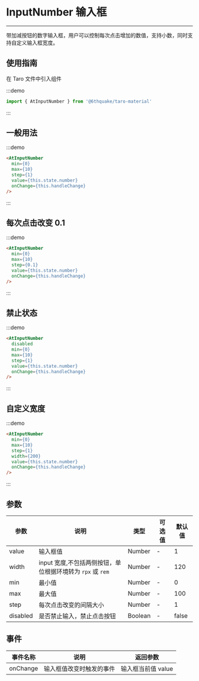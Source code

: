 # InputNumber 输入框

---
带加减按钮的数字输入框，用户可以控制每次点击增加的数值，支持小数，同时支持自定义输入框宽度。

## 使用指南

在 Taro 文件中引入组件

:::demo

```js
import { AtInputNumber } from '@6thquake/taro-material'
```

:::

## 一般用法

:::demo

```html
<AtInputNumber
  min={0}
  max={10}
  step={1}
  value={this.state.number}
  onChange={this.handleChange}
/>
```

:::

## 每次点击改变 0.1

:::demo

```html
<AtInputNumber
  min={0}
  max={10}
  step={0.1}
  value={this.state.number}
  onChange={this.handleChange}
/>
```

:::

## 禁止状态

:::demo

```html
<AtInputNumber
  disabled
  min={0}
  max={10}
  step={1}
  value={this.state.number}
  onChange={this.handleChange}
/>
```

:::

## 自定义宽度

:::demo

```html
<AtInputNumber
  min={0}
  max={10}
  step={1}
  width={200}
  value={this.state.number}
  onChange={this.handleChange}
/>
```

:::

## 参数

| 参数       | 说明                                   | 类型    | 可选值                                                              | 默认值   |
| ---------- | -------------------------------------- | ------- | ------------------------------------------------------------------- | -------- |
| value | 输入框值 | Number  | - | 1 |
| width | input 宽度,不包括两侧按钮，单位根据环境转为 `rpx` 或 `rem`  | Number  | - | 120 |
| min   | 最小值  | Number  | - | 0 |
| max   | 最大值  | Number | - | 100 |
| step   | 每次点击改变的间隔大小 | Number  | -  | 1 |
| disabled| 是否禁止输入，禁止点击按钮  | Boolean | - | false    |

## 事件

| 事件名称 | 说明          | 返回参数  |
|---------- |-------------- |---------- |
| onChange | 输入框值改变时触发的事件 | 输入框当前值 value  |
